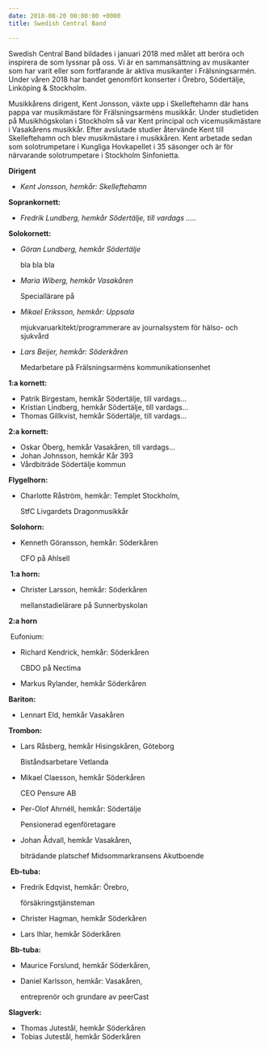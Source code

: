 ```yaml
---
date: 2018-08-20 00:00:00 +0000
title: Swedish Central Band

---
```

Swedish Central Band bildades i januari 2018 med målet att beröra och inspirera de som lyssnar på oss. Vi är en sammansättning av musikanter som har varit eller som fortfarande är aktiva musikanter i Frälsningsarmén. Under våren 2018 har bandet genomfört konserter i Örebro, Södertälje, Linköping & Stockholm.

Musikkårens dirigent, Kent Jonsson, växte upp i Skelleftehamn där hans pappa var musikmästare för Frälsningsarméns musikkår. Under studietiden på Musikhögskolan i Stockholm så var Kent principal och vicemusikmästare i Vasakårens musikkår. Efter avslutade studier återvände Kent till Skelleftehamn och blev musikmästare i musikkåren. Kent arbetade sedan som solotrumpetare i Kungliga Hovkapellet i 35 säsonger och är för närvarande solotrumpetare i Stockholm Sinfonietta.

**Dirigent**

* _Kent Jonsson, hemkår: Skelleftehamn_

**Soprankornett:**

* _Fredrik Lundberg, hemkår Södertälje, till vardags ….._

**Solokornett:**

* _Göran Lundberg, hemkår Södertälje_

  bla bla bla
* _Maria Wiberg, hemkår Vasakåren_

  Speciallärare på 
* _Mikael Eriksson, hemkår: Uppsala_ 

  mjukvaruarkitekt/programmerare av journalsystem för hälso- och sjukvård 
* _Lars Beijer, hemkår: Söderkåren_

  Medarbetare på Frälsningsarméns kommunikationsenhet

**1:a kornett:**

* Patrik Birgestam, hemkår Södertälje, till vardags...
* Kristian Lindberg, hemkår Södertälje, till vardags…
* Thomas Gillkvist, hemkår Södertälje, till vardags…

**2:a kornett:**

* Oskar Öberg, hemkår Vasakåren, till vardags…
* Johan Johnsson, hemkår Kår 393
* Vårdbiträde Södertälje kommun

**Flygelhorn:**

* Charlotte Råström, hemkår: Templet Stockholm, 

  StfC Livgardets Dragonmusikkår

 **Solohorn:**

* Kenneth Göransson, hemkår: Söderkåren

  CFO på Ahlsell

 **1:a horn:**

* Christer Larsson, hemkår: Söderkåren

  mellanstadielärare på Sunnerbyskolan

**2:a horn**

 Eufonium:

* Richard Kendrick, hemkår: Söderkåren

  CBDO på Nectima 
* Markus Rylander, hemkår Söderkåren 

**Bariton:**

* Lennart Eld, hemkår Vasakåren

**Trombon:**

* Lars Råsberg, hemkår Hisingskåren, Göteborg

  Biståndsarbetare Vetlanda
* Mikael Claesson, hemkår Söderkåren

  CEO Pensure AB
* Per-Olof Ahrnéll, hemkår: Södertälje

  Pensionerad egenföretagare
* Johan Ådvall, hemkår Vasakåren, 

  biträdande platschef Midsommarkransens Akutboende

 **Eb-tuba:**

* Fredrik Edqvist, hemkår: Örebro, 

  försäkringstjänsteman
* Christer Hagman, hemkår Söderkåren
* Lars Ihlar, hemkår Söderkåren

 **Bb-tuba:**

* Maurice Forslund, hemkår Söderkåren,
* Daniel Karlsson, hemkår: Vasakåren, 

  entreprenör och grundare av peerCast

**Slagverk:**

* Thomas Jutestål, hemkår Söderkåren
* Tobias Jutestål, hemkår Söderkåren
